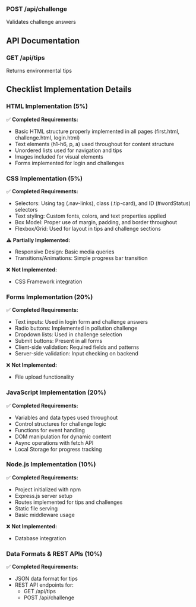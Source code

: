 ### POST /api/challenge
Validates challenge answers 

## API Documentation

### GET /api/tips
Returns environmental tips 

## Checklist Implementation Details

### HTML Implementation (5%)
✅ **Completed Requirements:**
- Basic HTML structure properly implemented in all pages (first.html, challenge.html, login.html)
- Text elements (h1-h6, p, a) used throughout for content structure
- Unordered lists used for navigation and tips
- Images included for visual elements
- Forms implemented for login and challenges

### CSS Implementation (5%)
✅ **Completed Requirements:**
- Selectors: Using tag (.nav-links), class (.tip-card), and ID (#wordStatus) selectors
- Text styling: Custom fonts, colors, and text properties applied
- Box Model: Proper use of margin, padding, and border throughout
- Flexbox/Grid: Used for layout in tips and challenge sections

⚠️ **Partially Implemented:**
- Responsive Design: Basic media queries
- Transitions/Animations: Simple progress bar transition

❌ **Not Implemented:**
- CSS Framework integration

### Forms Implementation (20%)
✅ **Completed Requirements:**
- Text inputs: Used in login form and challenge answers
- Radio buttons: Implemented in pollution challenge
- Dropdown lists: Used in challenge selection
- Submit buttons: Present in all forms
- Client-side validation: Required fields and patterns
- Server-side validation: Input checking on backend

❌ **Not Implemented:**
- File upload functionality

### JavaScript Implementation (20%)
✅ **Completed Requirements:**
- Variables and data types used throughout
- Control structures for challenge logic
- Functions for event handling
- DOM manipulation for dynamic content
- Async operations with fetch API
- Local Storage for progress tracking

### Node.js Implementation (10%)
✅ **Completed Requirements:**
- Project initialized with npm
- Express.js server setup
- Routes implemented for tips and challenges
- Static file serving
- Basic middleware usage

❌ **Not Implemented:**
- Database integration

### Data Formats & REST APIs (10%)
✅ **Completed Requirements:**
- JSON data format for tips
- REST API endpoints for:
  - GET /api/tips
  - POST /api/challenge






